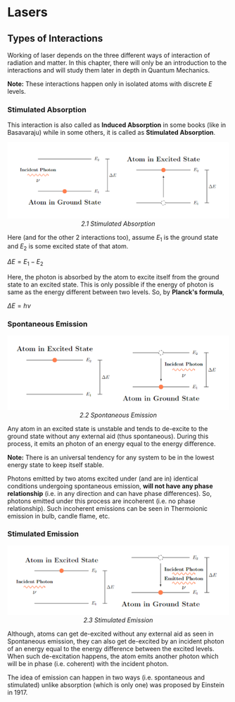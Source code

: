 # Lasers

## Types of Interactions

Working of laser depends on the three different ways of interaction of radiation and matter. In this chapter, there will only be an introduction to the interactions and will study them later in depth in Quantum Mechanics.

**Note:** These interactions happen only in isolated atoms with discrete $E$ levels.

### Stimulated Absorption

This interaction is also called as **Induced Absorption** in some books (like in Basavaraju) while in some others, it is called as **Stimulated Absorption**.

<p align="center">
    <img src="./img/03_induced_absorption.png"><br/>
    <i>2.1 Stimulated Absorption</i>
</p>

Here (and for the other 2 interactions too), assume $E_{1}$ is the ground state and $E_{2}$ is some excited state of that atom.

$\Delta E = E_{1} - E_{2}$<br/>

Here, the photon is absorbed by the atom to excite itself from the ground state to an excited state. This is only possible if the energy of photon is same as the energy different between two levels. So, by **Planck's formula**,

$\Delta E = h\nu$ 

### Spontaneous Emission

<p align="center">
    <img src="./img/04_spontaneous_emission.png"><br/>
    <i>2.2 Spontaneous Emission</i>
</p>

Any atom in an excited state is unstable and tends to de-excite to the ground state without any external aid (thus spontaneous). During this process, it emits an photon of an energy equal to the energy difference.

**Note:** There is an universal tendency for any system to be in the lowest energy state to keep itself stable.

Photons emitted by two atoms excited under (and are in) identical conditions undergoing spontaneous emission, **will not have any phase relationship** (i.e. in any direction and can have phase differences). So, photons emitted under this process are incoherent (i.e. no phase relationship). Such incoherent emissions can be seen in Thermoionic emission in bulb, candle flame, etc.

### Stimulated Emission

<p align="center">
    <img src="./img/05_stimulated_emission.png"><br/>
    <i>2.3 Stimulated Emission</i>
</p>

Although, atoms can get de-excited without any external aid as seen in Spontaneous emission, they can also get de-excited by an incident photon of an energy equal to the energy difference between the excited levels. When such de-excitation happens, the atom emits another photon which will be in phase (i.e. coherent) with the incident photon.

The idea of emission can happen in two ways (i.e. spontaneous and stimulated) unlike absorption (which is only one) was proposed by Einstein in 1917.